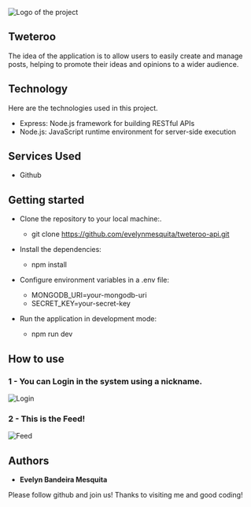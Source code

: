![Logo of the project](https://github.com/evelynmesquita/tweteroo-api/blob/main/public/readme/logo.png)


## Tweteroo
The idea of the application is to allow users to easily create and manage posts, helping to promote their ideas and opinions to a wider audience.


## Technology 

Here are the technologies used in this project.

* Express: Node.js framework for building RESTful APIs
* Node.js: JavaScript runtime environment for server-side execution

## Services Used

* Github

## Getting started

* Clone the repository to your local machine:.
  - git clone https://github.com/evelynmesquita/tweteroo-api.git
  
* Install the dependencies:
  - npm install
  
* Configure environment variables in a .env file:
  - MONGODB_URI=your-mongodb-uri
  - SECRET_KEY=your-secret-key
  
* Run the application in development mode:
  - npm run dev

## How to use

### 1 - You can Login in the system using a nickname.

![Login](https://github.com/evelynmesquita/tweteroo-api/blob/main/public/readme/login.png)

### 2 - This is the Feed!

![Feed](https://github.com/evelynmesquita/tweteroo-api/blob/main/public/readme/feed.png)


  ## Authors

  * **Evelyn Bandeira Mesquita** 

  Please follow github and join us!
  Thanks to visiting me and good coding!
